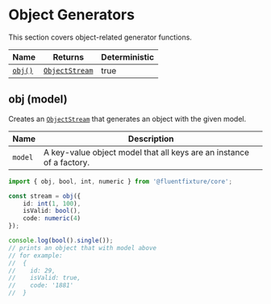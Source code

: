 # Object Generators

This section covers object-related generator functions.

<table>
   <thead>
      <tr>
         <th>Name</th>
         <th>Returns</th>
         <th data-type="checkbox">Deterministic</th>
      </tr>
   </thead>
   <tbody>
      <tr>
         <td><a href="object-generators.md#obj-model"><code>obj()</code></a></td>
         <td><a href="../streams/object-stream.md"><code>ObjectStream</code></a></td>
         <td>true</td>
      </tr>
   </tbody>
</table>

## obj (model)

Creates an [`ObjectStream`](../streams/object-stream.md) that generates an object with the given model.

| Name    | Description                                                          |
| ------- | -------------------------------------------------------------------- |
| `model` | A key-value object model that all keys are an instance of a factory. |

```typescript
import { obj, bool, int, numeric } from '@fluentfixture/core';

const stream = obj({
    id: int(1, 100),
    isValid: bool(),
    code: numeric(4)
});

console.log(bool().single()); 
// prints an object that with model above
// for example:
//  {
//    id: 29,
//    isValid: true,
//    code: '1881'
//  }
```
